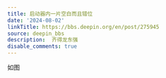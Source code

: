 ```yaml
---
title: 启动器内一片空白而且错位
date: '2024-08-02'
linkTitle: https://bbs.deepin.org/en/post/275945
source: deepin_bbs
description:  齐得龙东强 
disable_comments: true
---
```

如图

